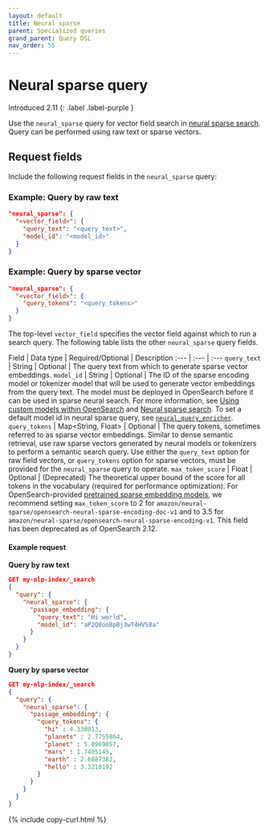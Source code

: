 ```yaml
---
layout: default
title: Neural sparse
parent: Specialized queries
grand_parent: Query DSL
nav_order: 55
---
```


# Neural sparse query
Introduced 2.11
{: .label .label-purple }

Use the `neural_sparse` query for vector field search in [neural sparse search]({{site.url}}{{site.baseurl}}/search-plugins/neural-sparse-search/). Query can be performed using raw text or sparse vectors.

## Request fields

Include the following request fields in the `neural_sparse` query:
### Example: Query by raw text

```json
"neural_sparse": {
  "<vector_field>": {
    "query_text": "<query_text>",
    "model_id": "<model_id>"
  }
}
```
### Example: Query by sparse vector
```json
"neural_sparse": {
  "<vector_field>": {
    "query_tokens": "<query_tokens>"
  }
}
```

The top-level `vector_field` specifies the vector field against which to run a search query. The following table lists the other `neural_sparse` query fields.

Field | Data type | Required/Optional | Description
:--- | :--- | :--- 
`query_text` | String | Optional | The query text from which to generate sparse vector embeddings. 
`model_id` | String | Optional | The ID of the sparse encoding model or tokenizer model that will be used to generate vector embeddings from the query text. The model must be deployed in OpenSearch before it can be used in sparse neural search. For more information, see [Using custom models within OpenSearch]({{site.url}}{{site.baseurl}}/ml-commons-plugin/using-ml-models/) and [Neural sparse search]({{site.url}}{{site.baseurl}}/search-plugins/neural-sparse-search/). To set a default model id in neural sparse query, see [`neural_query_enricher`]({{site.url}}{{site.baseurl}}/search-plugins/search-pipelines/neural-query-enricher/).
`query_tokens` | Map<String, Float> | Optional | The query tokens, sometimes referred to as sparse vector embeddings. Similar to dense semantic retrieval, use raw sparse vectors generated by neural models or tokenizers to perform a semantic search query. Use either the `query_text` option for raw field vectors, or `query_tokens` option for sparse vectors,  must be provided for the `neural_sparse` query to operate.
`max_token_score` | Float | Optional | (Deprecated) The theoretical upper bound of the score for all tokens in the vocabulary (required for performance optimization). For OpenSearch-provided [pretrained sparse embedding models]({{site.url}}{{site.baseurl}}/ml-commons-plugin/pretrained-models/#sparse-encoding-models), we recommend setting `max_token_score` to 2 for `amazon/neural-sparse/opensearch-neural-sparse-encoding-doc-v1` and to 3.5 for `amazon/neural-sparse/opensearch-neural-sparse-encoding-v1`. This field has been deprecated as of OpenSearch 2.12.

#### Example request
**Query by raw text**

```json
GET my-nlp-index/_search
{
  "query": {
    "neural_sparse": {
      "passage_embedding": {
        "query_text": "Hi world",
        "model_id": "aP2Q8ooBpBj3wT4HVS8a"
      }
    }
  }
}
```
**Query by sparse vector**

```json
GET my-nlp-index/_search
{
  "query": {
    "neural_sparse": {
      "passage_embedding": {
        "query_tokens": {
          "hi" : 4.338913,
          "planets" : 2.7755864,
          "planet" : 5.0969057,
          "mars" : 1.7405145,
          "earth" : 2.6087382,
          "hello" : 3.3210192
        }
      }
    }
  }
}
```
{% include copy-curl.html %}